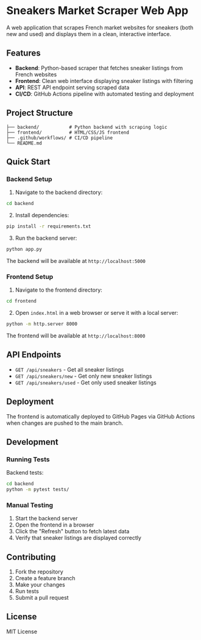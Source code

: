 # Sneakers Market Scraper Web App

A web application that scrapes French market websites for sneakers (both new and used) and displays them in a clean, interactive interface.

## Features

- **Backend**: Python-based scraper that fetches sneaker listings from French websites
- **Frontend**: Clean web interface displaying sneaker listings with filtering
- **API**: REST API endpoint serving scraped data
- **CI/CD**: GitHub Actions pipeline with automated testing and deployment

## Project Structure

```
├── backend/           # Python backend with scraping logic
├── frontend/          # HTML/CSS/JS frontend
├── .github/workflows/ # CI/CD pipeline
└── README.md
```

## Quick Start

### Backend Setup

1. Navigate to the backend directory:
```bash
cd backend
```

2. Install dependencies:
```bash
pip install -r requirements.txt
```

3. Run the backend server:
```bash
python app.py
```

The backend will be available at `http://localhost:5000`

### Frontend Setup

1. Navigate to the frontend directory:
```bash
cd frontend
```

2. Open `index.html` in a web browser or serve it with a local server:
```bash
python -m http.server 8000
```

The frontend will be available at `http://localhost:8000`

## API Endpoints

- `GET /api/sneakers` - Get all sneaker listings
- `GET /api/sneakers/new` - Get only new sneaker listings
- `GET /api/sneakers/used` - Get only used sneaker listings

## Deployment

The frontend is automatically deployed to GitHub Pages via GitHub Actions when changes are pushed to the main branch.

## Development

### Running Tests

Backend tests:
```bash
cd backend
python -m pytest tests/
```

### Manual Testing

1. Start the backend server
2. Open the frontend in a browser
3. Click the "Refresh" button to fetch latest data
4. Verify that sneaker listings are displayed correctly

## Contributing

1. Fork the repository
2. Create a feature branch
3. Make your changes
4. Run tests
5. Submit a pull request

## License

MIT License